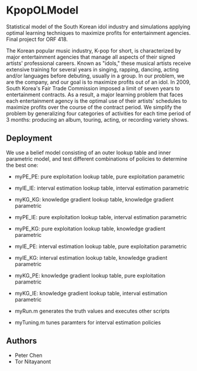 # KpopOLModel
Statistical model of the South Korean idol industry and simulations applying optimal learning techniques to maximize profits for entertainment agencies. Final project for ORF 418.

The Korean popular music industry, K-pop for short, is characterized by major entertainment agencies that manage all aspects of their signed artists' professional careers. Known as "idols," these musical artists receive extensive training for several years in singing, rapping, dancing, acting and/or languages before debuting, usually in a group. In our problem, we are the company, and our goal is to maximize profits out of an idol. In 2009, South Korea's Fair Trade Commission imposed a limit of seven years to entertainment contracts. As a result, a major learning problem that faces each entertainment agency is the optimal use of their artists' schedules to maximize profits over the course of the contract period. We simplify the problem by generalizing four categories of activities for each time period of 3 months: producing an album, touring, acting, or recording variety shows.

Deployment
----------------------------------------------
We use a belief model consisting of an outer lookup table and inner parametric model, and test different combinations of policies to determine the best one:

- myPE_PE: pure exploitation lookup table, pure exploitation parametric
- myIE_IE: interval estimation lookup table, interval estimation parametric
- myKG_KG: knowledge gradient lookup table, knowledge gradient parametric
- myPE_IE: pure exploitation lookup table, interval estimation parametric
- myPE_KG: pure exploitation lookup table, knowledge gradient parametric
- myIE_PE: interval estimation lookup table, pure exploitation parametric
- myIE_KG: interval estimation lookup table, knowledge gradient parametric
- myKG_PE: knowledge gradient lookup table, pure exploitation parametric
- myKG_IE: knowledge gradient lookup table, interval estimation parametric

- myRun.m generates the truth values and executes other scripts
- myTuning.m tunes paramters for interval estimation policies

Authors
----------------------------------------------

- Peter Chen
- Tor Nitayanont
